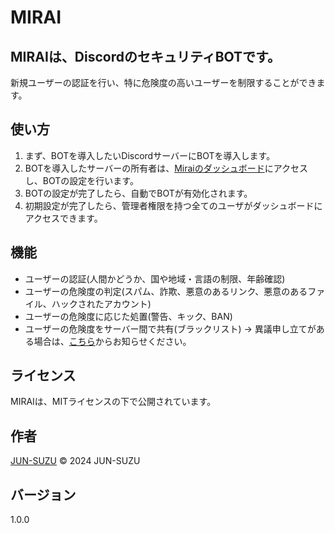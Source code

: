 # MIRAI

## MIRAIは、DiscordのセキュリティBOTです。

新規ユーザーの認証を行い、特に危険度の高いユーザーを制限することができます。

## 使い方

1. まず、BOTを導入したいDiscordサーバーにBOTを導入します。
2. BOTを導入したサーバーの所有者は、[Miraiのダッシュボード](https://mirai.jun-suzu.net/dashboard/)にアクセスし、BOTの設定を行います。
3. BOTの設定が完了したら、自動でBOTが有効化されます。
4. 初期設定が完了したら、管理者権限を持つ全てのユーザがダッシュボードにアクセスできます。

## 機能

- ユーザーの認証(人間かどうか、国や地域・言語の制限、年齢確認)
- ユーザーの危険度の判定(スパム、詐欺、悪意のあるリンク、悪意のあるファイル、ハックされたアカウント)
- ユーザーの危険度に応じた処置(警告、キック、BAN)
- ユーザーの危険度をサーバー間で共有(ブラックリスト)
 → 異議申し立てがある場合は、[こちら](https://mirai.jun-suzu.net/objection/)からお知らせください。

## ライセンス

MIRAIは、MITライセンスの下で公開されています。

## 作者

[JUN-SUZU](https://jun-suzu.net)
© 2024 JUN-SUZU

## バージョン

1.0.0
